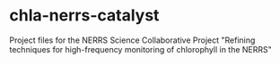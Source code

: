 # chla-nerrs-catalyst
Project files for the NERRS Science Collaborative Project "Refining techniques for high-frequency monitoring of chlorophyll in the NERRS"
